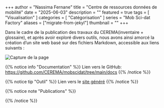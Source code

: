 +++
author = "Nassima Fernane"
title = "Centre de ressources données de mobilité"
date = "2025-06-03"
description = ""
featured = true
tags = [
    "Visualisation"
]
categories = [
    "Catégorisation"
]
series = "Mob Sci-dat Factory"
aliases = ["migrate-from-jekyl"]
thumbnail = ""
+++

Dans le cadre de la publication des travaux du CEREMA(inventaire + glossaire), et après avoir exploré divers outils, nous avons ainsi amorcé la création d’un site web basé sur des fichiers Markdown, accessible aux liens suivants :

<!--more-->

![Capture de la page](../images/Data-ressources-1.PNG)

{{% notice info "Documentation" %}}
Lien vers le GitHub: https://github.com/CEREMA/mobscidat/tree/main/docs
{{% /notice %}}

{{% notice tip "Outil" %}}
Lien vers le [site généré](https://cerema.github.io/mobscidat/)
{{% /notice %}}

{{% notice note "Publications" %}}

{{% /notice %}}
